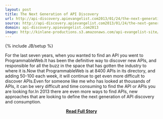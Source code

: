 ```yaml
---
layout: post
title: The Next Generation of API Discovery
url: http://api-discovery.apievangelist.com2013/01/24/the-next-generation-of-api-discovery/
source: http://api-discovery.apievangelist.com2013/01/24/the-next-generation-of-api-discovery/
domain: api-discovery.apievangelist.com2013
image: http://kinlane-productions.s3.amazonaws.com/api-evangelist-site/blog/Tag-Cloud-API-Discovery.png
---
```

{% include JB/setup %}<p>For the last seven years, when you wanted to find an API you went to ProgrammableWeb.It has been the definitive way to discover new APIs, and responsible for all the buzz in the space that has gotten the industry to where it is.Now that ProgrammableWeb is at 8400 APIs in its directory, and adding 50-100 each week, it will continue to get even more difficult to discover APIs.Even for someone like me who has looked at thousands of APIs, it can be very difficult and time consuming to find the API or APIs you are looking for.In 2013 there are even more ways to find APIs, new approaches that are looking to define the next generation of API discovery and consumption.</p>
<center><p><a href="http://api-discovery.apievangelist.com2013/01/24/the-next-generation-of-api-discovery/" style='padding:25px; font-sze:18px; font-weight: bold;'>Read Full Story</a></p></center>

